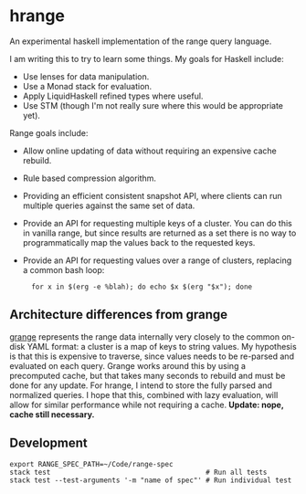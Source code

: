 hrange
======

An experimental haskell implementation of the range query language.

I am writing this to try to learn some things. My goals for Haskell include:

* Use lenses for data manipulation.
* Use a Monad stack for evaluation.
* Apply LiquidHaskell refined types where useful.
* Use STM (though I'm not really sure where this would be appropriate yet).

Range goals include:

* Allow online updating of data without requiring an expensive cache rebuild.
* Rule based compression algorithm.
* Providing an efficient consistent snapshot API, where clients can run multiple queries against the same set of data.
* Provide an API for requesting multiple keys of a cluster. You can do this in
  vanilla range, but since results are returned as a set there is no way to
  programmatically map the values back to the requested keys.
* Provide an API for requesting values over a range of clusters, replacing a
  common bash loop:

        for x in $(erg -e %blah); do echo $x $(erg "$x"); done


## Architecture differences from grange

[grange](https://github.com/square/grange) represents the range data internally
very closely to the common on-disk YAML format: a cluster is a map of keys to
string values. My hypothesis is that this is expensive to traverse, since
values needs to be re-parsed and evaluated on each query. Grange works around
this by using a precomputed cache, but that takes many seconds to rebuild and
must be done for any update. For hrange, I intend to store the fully parsed and
normalized queries. I hope that this, combined with lazy evaluation, will allow
for similar performance while not requiring a cache. **Update: nope, cache
still necessary.**

## Development

    export RANGE_SPEC_PATH=~/Code/range-spec
    stack test                                      # Run all tests
    stack test --test-arguments '-m "name of spec"' # Run individual test
